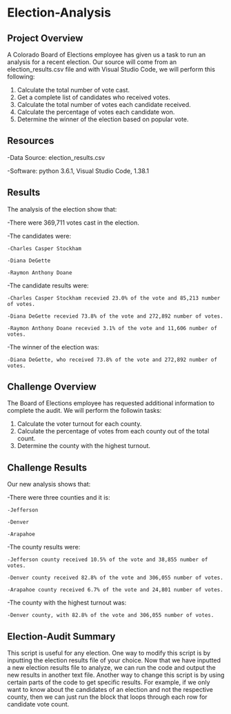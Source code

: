# Election-Analysis

## Project Overview
A Colorado Board of Elections employee has given us a task to run an analysis for a recent election. Our source will come from an election_results.csv file and with Visual Studio Code, we will perform this following:

1. Calculate the total number of vote cast.
2. Get a complete list of candidates who received votes.
3. Calculate the total number of votes each candidate received.
4. Calculate the percentage of votes each candidate won.
5. Determine the winner of the election based on popular vote.

## Resources
-Data Source: election_results.csv

-Software: python 3.6.1, Visual Studio Code, 1.38.1

## Results
The analysis of the election show that:

-There were 369,711 votes cast in the election.

-The candidates were:

    -Charles Casper Stockham
    
    -Diana DeGette
    
    -Raymon Anthony Doane
    
-The candidate results were:

    -Charles Casper Stockham recevied 23.0% of the vote and 85,213 number of votes.
    
    -Diana DeGette recevied 73.8% of the vote and 272,892 number of votes.
    
    -Raymon Anthony Doane recevied 3.1% of the vote and 11,606 number of votes.
    
-The winner of the election was:

    -Diana DeGette, who received 73.8% of the vote and 272,892 number of votes.
    
## Challenge Overview
The Board of Elections employee has requested additional information to complete the audit. We will perform the followin tasks:

1. Calculate the voter turnout for each county.
2. Calculate the percentage of votes from each county out of the total count.
3. Determine the county with the highest turnout.

## Challenge Results
Our new analysis shows that:

-There were three counties and it is:

    -Jefferson
    
    -Denver
    
    -Arapahoe
    
-The county results were:

    -Jefferson county received 10.5% of the vote and 38,855 number of votes.
    
    -Denver county received 82.8% of the vote and 306,055 number of votes.
    
    -Arapahoe county received 6.7% of the vote and 24,801 number of votes.
    
-The county with the highest turnout was:

    -Denver county, with 82.8% of the vote and 306,055 number of votes.
    
## Election-Audit Summary
This script is useful for any election. One way to modify this script is by inputting the election results file of your choice. Now that we have inputted a new election results file to analyze, we can run the code and output the new results in another text file. Another way to change this script is by using certain parts of the code to get specific results. For example, if we only want to know about the candidates of an election and not the respective county, then we can just run the block that loops through each row for candidate vote count. 





